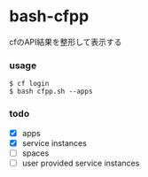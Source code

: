# bash-cfpp

cfのAPI結果を整形して表示する

### usage

```
$ cf login
$ bash cfpp.sh --apps
```

### todo

- [x] apps
- [x] service instances
- [ ] spaces
- [ ] user provided service instances
